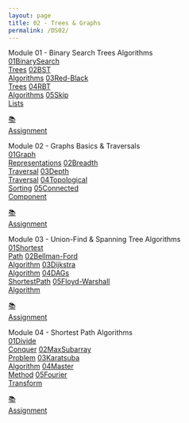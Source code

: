 ```yaml
---
layout: page
title: 02 - Trees & Graphs
permalink: /DS02/
---
```


<div class="row"><div class="btn text" markdown="1">
<div class="btn name">Module 01 - Binary Search Trees Algorithms</div>
<div class="row" style="grid-template-columns: 1fr 1fr 1fr 1fr 1fr 1fr;">
  <a href="/01-MSDS/DS02/M101/" class="btn box1"><span class="btn box11">01</span>BinarySearch<br>Trees</a>
  <a href="/01-MSDS/DS02/M102/" class="btn box1"><span class="btn box11">02</span>BST       <br>Algorithms</a>
  <a href="/01-MSDS/DS02/M103/" class="btn box1"><span class="btn box11">03</span>Red-Black <br>Trees</a>
  <a href="/01-MSDS/DS02/M104/" class="btn box1"><span class="btn box11">04</span>RBT       <br>Algorithms</a>
  <a href="/01-MSDS/DS02/M105/" class="btn box1"><span class="btn box11">05</span>Skip      <br>Lists</a>
  <a class="btn empty"></a>

  <a href="//" class="btn box2">📚<br>Assignment</a>
</div></div></div>

<div class="row"><div class="btn text" markdown="1">
<div class="btn name">Module 02 - Graphs Basics & Traversals</div>
<div class="row" style="grid-template-columns: 1fr 1fr 1fr 1fr 1fr 1fr;">
  <a href="/01-MSDS/DS02/M201/" class="btn box1"><span class="btn box11">01</span>Graph<br>Representations</a>
  <a href="/01-MSDS/DS02/M202/" class="btn box1"><span class="btn box11">02</span>Breadth    <br>Traversal</a>
  <a href="/01-MSDS/DS02/M203/" class="btn box1"><span class="btn box11">03</span>Depth      <br>Traversal</a>
  <a href="/01-MSDS/DS02/M204/" class="btn box1"><span class="btn box11">04</span>Topological<br>Sorting</a>
  <a href="/01-MSDS/DS02/M205/" class="btn box1"><span class="btn box11">05</span>Connected  <br>Component</a>
  <a class="btn empty"></a>

  <a href="//" class="btn box2">📚<br>Assignment</a>
</div></div></div>

<div class="row"><div class="btn text" markdown="1">
<div class="btn name">Module 03 - Union-Find & Spanning Tree Algorithms</div>
<div class="row" style="grid-template-columns: 1fr 1fr 1fr 1fr 1fr 1fr;">
  <a href="/01-MSDS/DS02/M301/" class="btn box1"><span class="btn box11">01</span>Shortest     <br>Path</a>
  <a href="/01-MSDS/DS02/M302/" class="btn box1"><span class="btn box11">02</span>Bellman-Ford <br>Algorithm</a>
  <a href="/01-MSDS/DS02/M303/" class="btn box1"><span class="btn box11">03</span>Dijkstra     <br>Algorithm</a>
  <a href="/01-MSDS/DS02/M304/" class="btn box1"><span class="btn box11">04</span>DAGs      <br>ShortestPath</a>
  <a href="/01-MSDS/DS02/M305/" class="btn box1"><span class="btn box11">05</span>Floyd-Warshall<br>Algorithm</a>
  <a class="btn empty"></a>

  <a href="//" class="btn box2">📚<br>Assignment</a>
</div></div></div>

<div class="row"><div class="btn text" markdown="1">
<div class="btn name">Module 04 - Shortest Path Algorithms</div>
<div class="row" style="grid-template-columns: 1fr 1fr 1fr 1fr 1fr 1fr;">
  <a href="/01-MSDS/DS02/M401/" class="btn box1"><span class="btn box11">01</span>Divide     <br>Conquer</a>
  <a href="/01-MSDS/DS02/M402/" class="btn box1"><span class="btn box11">02</span>MaxSubarray<br>Problem</a>
  <a href="/01-MSDS/DS02/M403/" class="btn box1"><span class="btn box11">03</span>Karatsuba  <br>Algorithm</a>
  <a href="/01-MSDS/DS02/M404/" class="btn box1"><span class="btn box11">04</span>Master     <br>Method</a>
  <a href="/01-MSDS/DS02/M405/" class="btn box1"><span class="btn box11">05</span>Fourier    <br>Transform</a>
  <a class="btn empty"></a>

  <a href="//" class="btn box2">📚<br>Assignment</a>
</div></div></div>

